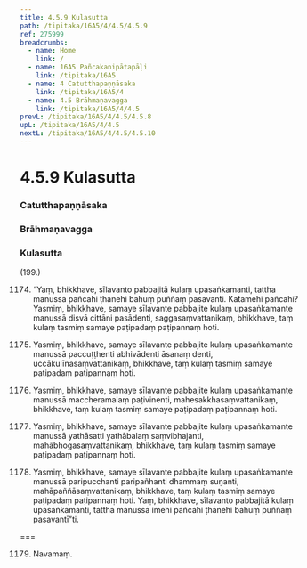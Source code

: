 ```yaml
---
title: 4.5.9 Kulasutta
path: /tipitaka/16A5/4/4.5/4.5.9
ref: 275999
breadcrumbs:
  - name: Home
    link: /
  - name: 16A5 Pañcakanipātapāḷi
    link: /tipitaka/16A5
  - name: 4 Catutthapaṇṇāsaka
    link: /tipitaka/16A5/4
  - name: 4.5 Brāhmaṇavagga
    link: /tipitaka/16A5/4/4.5
prevL: /tipitaka/16A5/4/4.5/4.5.8
upL: /tipitaka/16A5/4/4.5
nextL: /tipitaka/16A5/4/4.5/4.5.10
---
```


# 4.5.9 Kulasutta

### Catutthapaṇṇāsaka

### Brāhmaṇavagga

### Kulasutta

(199.)

1174. “Yaṃ, bhikkhave, sīlavanto pabbajitā kulaṃ upasaṅkamanti, tattha manussā pañcahi ṭhānehi bahuṃ puññaṃ pasavanti. Katamehi pañcahi? Yasmiṃ, bhikkhave, samaye sīlavante pabbajite kulaṃ upasaṅkamante manussā disvā cittāni pasādenti, saggasaṃvattanikaṃ, bhikkhave, taṃ kulaṃ tasmiṃ samaye paṭipadaṃ paṭipannaṃ hoti.

1175. Yasmiṃ, bhikkhave, samaye sīlavante pabbajite kulaṃ upasaṅkamante manussā paccuṭṭhenti abhivādenti āsanaṃ denti, uccākulīnasaṃvattanikaṃ, bhikkhave, taṃ kulaṃ tasmiṃ samaye paṭipadaṃ paṭipannaṃ hoti.

1176. Yasmiṃ, bhikkhave, samaye sīlavante pabbajite kulaṃ upasaṅkamante manussā maccheramalaṃ paṭivinenti, mahesakkhasaṃvattanikaṃ, bhikkhave, taṃ kulaṃ tasmiṃ samaye paṭipadaṃ paṭipannaṃ hoti.

1177. Yasmiṃ, bhikkhave, samaye sīlavante pabbajite kulaṃ upasaṅkamante manussā yathāsatti yathābalaṃ saṃvibhajanti, mahābhogasaṃvattanikaṃ, bhikkhave, taṃ kulaṃ tasmiṃ samaye paṭipadaṃ paṭipannaṃ hoti.

1178. Yasmiṃ, bhikkhave, samaye sīlavante pabbajite kulaṃ upasaṅkamante manussā paripucchanti paripañhanti dhammaṃ suṇanti, mahāpaññāsaṃvattanikaṃ, bhikkhave, taṃ kulaṃ tasmiṃ samaye paṭipadaṃ paṭipannaṃ hoti. Yaṃ, bhikkhave, sīlavanto pabbajitā kulaṃ upasaṅkamanti, tattha manussā imehi pañcahi ṭhānehi bahuṃ puññaṃ pasavantī”ti.

===

1179. Navamaṃ.




